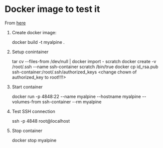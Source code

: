 # Docker image to test it

From [here](https://hub.docker.com/r/danielguerra/alpine-sshdhttps://hub.docker.com/r/danielguerra/alpine-sshd)

1) Create docker image:

    docker build -t myalpine .

2) Setup conintainer

    tar cv --files-from /dev/null | docker import - scratch
    docker create -v /root/.ssh --name ssh-container scratch /bin/true
    docker cp id_rsa.pub ssh-container:/root/.ssh/authorized_keys
    <change chown of authorized_key to root!!!!>

4) Start container

    docker run -p 4848:22 --name myalpine --hostname myalpine --volumes-from ssh-container --rm myalpine

5) Test SSH connection

   ssh -p 4848 root@localhost

6) Stop container

   docker stop myalpine

    
